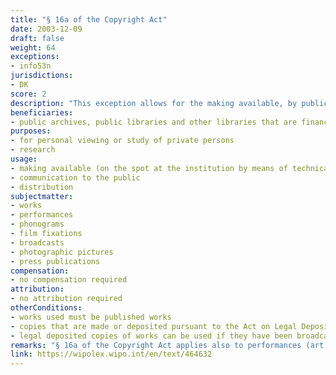 ```yaml
---
title: "§ 16a of the Copyright Act"
date: 2003-12-09
draft: false
weight: 64
exceptions:
- info53n
jurisdictions:
- DK
score: 2
description: "This exception allows for the making available, by public archives, public libraries and other libraries that are financed in whole or in part by the public authorities, as well as State-run museums and museums that have been approved in accordance with the Museums Act, of published works to individuals for personal viewing or study on the spot at the institution by means of technical equipment. Copies that are made or deposited pursuant to the Act on Legal Deposit may only be made available at the Royal Library, the State and University Library and the Danish Film Institute to individual persons. These institutions may communicate and hand over legal deposited copies of works that have been broadcast on radio and television, films and works published on electronic communication networks, for research purposes, if the work cannot be acquired through general trade. Such copies may not be used in any other way." 
beneficiaries:
- public archives, public libraries and other libraries that are financed in whole or in part by the public authorities, as well as State-run museums and museums that have been approved in accordance with the Museums Act
purposes: 
- for personal viewing or study of private persons
- research
usage:
- making available (on the spot at the institution by means of technical equipment)
- communication to the public
- distribution
subjectmatter:
- works
- performances
- phonograms
- film fixations
- broadcasts
- photographic pictures
- press publications
compensation:
- no compensation required
attribution: 
- no attribution required
otherConditions: 
- works used must be published works 
- copies that are made or deposited pursuant to the Act on Legal Deposit may only be made available at the Royal Library, the State and University Library and the Danish Film Institute and communicates and handed over if the work cannot be acquired through general trade
- legal deposited copies of works can be used if they have been broadcast on radio and television, films and works published on electronic communication networks
remarks: "§ 16a of the Copyright Act applies also to performances (art.65(6) of the CA); sound recordings (art.66(2) of the CA); film fixations (art.67(2) of the CA), broadcasts (§ 69(3) of the CA), photographic pictures (§70 (3) of the CA) and press publications (§ 69a(5) of the CA - added with the ammendment of 3 June 2021)."
link: https://wipolex.wipo.int/en/text/464632
---
```

